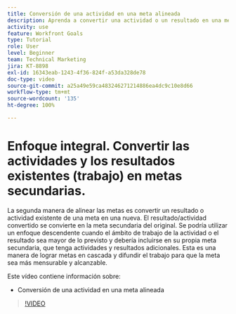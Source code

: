 ```yaml
---
title: Conversión de una actividad en una meta alineada
description: Aprenda a convertir una actividad o un resultado en una meta alineada en [!DNL Goals].
activity: use
feature: Workfront Goals
type: Tutorial
role: User
level: Beginner
team: Technical Marketing
jira: KT-8898
exl-id: 16343eab-1243-4f36-824f-a53da328de78
doc-type: video
source-git-commit: a25a49e59ca483246271214886ea4dc9c10e8d66
workflow-type: tm+mt
source-wordcount: '135'
ht-degree: 100%

---
```


# Enfoque integral. Convertir las actividades y los resultados existentes (trabajo) en metas secundarias.

La segunda manera de alinear las metas es convertir un resultado o actividad existente de una meta en una nueva. El resultado/actividad convertido se convierte en la meta secundaria del original. Se podría utilizar un enfoque descendente cuando el ámbito de trabajo de la actividad o el resultado sea mayor de lo previsto y debería incluirse en su propia meta secundaria, que tenga actividades y resultados adicionales. Esta es una manera de lograr metas en cascada y difundir el trabajo para que la meta sea más mensurable y alcanzable.

Este vídeo contiene información sobre:

* Conversión de una actividad en una meta alineada

>[!VIDEO](https://video.tv.adobe.com/v/335192/?quality=12&learn=on)
